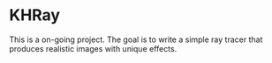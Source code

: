 # KHRay
This is a on-going project. The goal is to write a simple ray tracer that produces realistic images with unique effects.
